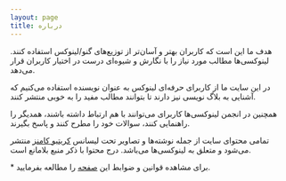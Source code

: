 ```yaml
---
layout: page
title: درباره
---
```


هدف ما این است که کاربران بهتر و آسان‌تر از توزیع‌های گنو/لینوکس استفاده کنند. لینوکسی‌ها مطالب مورد نیاز را با نگارش و شیوه‌ای درست در اختیار کاربران قرار می‌دهد.

در این سایت ما از کاربرای حرفه‌ای لینوکس به عنوان نویسنده استفاده می‌کنیم که آشنایی به بلاگ نویسی نیز دارند تا بتوانند مطالب مفید را به خوبی منتشر کنند.

همچنین در انجمن لینوکسی‌ها کاربرای می‌توانند با هم ارتباط داشته باشند، همدیگر را راهنمایی کنند، سوالات خود را مطرح کنند و پاسخ بگیرند.

تمامی محتوای سایت از جمله نوشته‌ها و تصاویر تحت لیسانس [کریتیو کامنز](http://creativecommons.org/licenses/by-nc-nd/3.0/) منتشر می‌شود و متعلق به لینوکسی‌ها می‌باشد. درج محتوا با ذکر منبع بلامانع است.

*‌ برای مشاهده قوانین و ضوابط این [صفحه](http://linuxihaa.ir/terms/) را مطالعه بفرمایید.